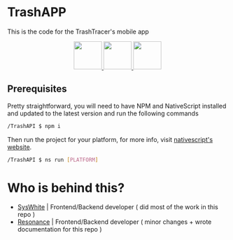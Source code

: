 # TrashAPP
This is the code for the TrashTracer's mobile app

<div align="center">
<a href="https://github.com/SysWhiteDev/NoiHackathon2022/" target="_blank">
<img src="https://imgur.com/V3yrgnx.png" height="64">
</a>
<a href="https://trashtracer.lol" target="_blank">
<img src="https://i.imgur.com/MI1zmmS.png" height="64">
</a>
<a href="https://hackathon.bz.it/project/trashtracer" target="_blank">
<img src="https://imgur.com/9bY5IYG.png" height="64">
</a>
</div>


## Prerequisites
Pretty straightforward, you will need to have NPM and NativeScript installed and updated to the latest version and run the following commands

```bash
/TrashAPI $ npm i
```

Then run the project for your platform, for more info, visit [nativescript's website](https://nativescript.org/).
```bash
/TrashAPI $ ns run [PLATFORM]
```

# Who is behind this?
- [SysWhite](https://github.com/SysWhiteDev) | Frontend/Backend developer  ( did most of the work in this repo )
- [Resonance](https://github.com/resonanceee) | Frontend/Backend developer ( minor changes + wrote documentation for this repo )

